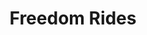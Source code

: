 ---
title: Freedom Rides
category: Freedom Rides
year: 1961
duration: 4th May, 1961 - 10th December, 1961
location: to Southern States in the US
image: media/images/events/freedom_rides.jpeg
image-desc:  A mob of racists beats Freedom Riders in Birmingham, Alabama, U.S.A. This picture was reclaimed by the FBI from a local journalist who also was beaten and whose camera was smashed.
source-name: National Endowment for the Humanities
image-source: https://www.neh.gov/humanities/2011/mayjune/feature/freedom-riders
description: During freedom rides, civil rights activists rode interstate buses to the segregated parts of Southern US. The rides took place as the Southern states ignored the ruling that segregated buses were unconstitutional and the federal government did nothing to enforce them. The activists were confronted with arrests from police as well as violence from white protestors.
songdesc: The Promised Land by Chuck Berry addresses the several cities where the Freedom Riders stopped in its lyrics.
song1: The Promised Land
---